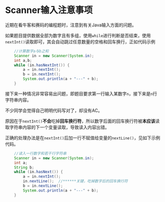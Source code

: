 # Scanner输入注意事项

近期在看牛客和赛码的编程题时，注意到有关Java输入方面的问题。

如果题目提供数据全部为数字且有多组，使用`while`进行判断是否结束，使用`nextInt()`读取即可，其会自动跳过任意数量的空格和回车换行，正如代码示例

```Java
    //计算数字a与b之和
    Scanner in = new Scanner(System.in);
    int a,b;
    while (in.hasNextInt()) {
        a = in.nextInt();
        b = in.nextInt();
        System.out.println(a + "---" + b);
    }
```

接下来一种情况非常容易出问题，即题目要求第一行输入某数字`n`，接下来是`n`行字符串内容。

不少同学会觉得自己明明代码写对了，却没有AC。

原因在于`nextInt()`**不会**吃掉**回车换行符**，所以数字后面的回车换行符被**本应该**读取字符串内容的下一个变量读取，导致读入内容出错。

正确的处理办法是在`nextInt()`后加一行不赋值给变量的`nextLine()`，见如下示例代码。

```Java
    //读入一行数字和若干行字符串
    Scanner in = new Scanner(System.in);
    int a;
    String b;
    while (in.hasNext()) {
        a = in.nextInt();
        in.nextLine();  //******关键，吃掉数字后的回车换行符
        b = in.nextLine();
        System.out.println(a + "---" + b);
    }
```